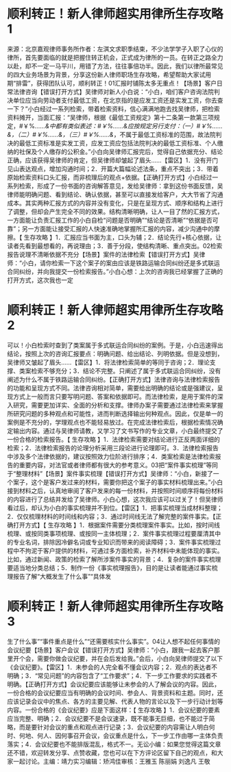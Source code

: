 # 顺利转正！新人律师超实用律所生存攻略1

来源：北京嘉观律师事务所作者：左淇文求职季结束，不少法学学子入职了心仪的律所，首先要面临的就是把握住转正机会，正式成为律所的一员。在转正之路全力以赴，却不一定一马平川，用错了方法，往往事倍功半。因此，我们以律所最常见的四大业务场景为背景，分享这份新人律师职场生存攻略，希望帮助大家试用期“排雷”，获得团队认可，顺利转正！01汇报时铺陈太多无重点！【场景】客户日常法律咨询【错误打开方式】吴律师对新人小白说：“小白，咱们客户咨询法院判决单位应当向劳动者支付最低工资，在北京指的是应发工资还是实发工资，你去查一下？”小白经过一系列检索，带着检索资料，信心满满地跑去找吴律师，把检索资料摊开，当面汇报：“吴律师，根据《最低工资规定》第十二条第一款第三项规定，#￥%*……&*中都有类似表述：#￥%……&*应按规定另行支付：（一）#￥%……&*，（二）#￥%……&*，（三）#￥%……&*，不属于最低工资标准的范围，故法院判决的最低工资标准是实发工资，应发工资应包括法院判决的最低工资标准、个人缴纳的社保及个人缴存的公积金。”小白向吴律师汇报完后，觉得自己依据充分、结论正确，应该获得吴律师的肯定，但吴律师却皱起了眉头……【雷区】1．没有开门见山表达观点，增加沟通时间；2．开篇大篇幅论述法条，重点不突出；3．带着原始检索资料口头汇报，而非梳理后的观点+依据。【正确打开方式】小白经过一系列检索，形成了一份书面的咨询解答意见，发给吴律师：拿到这份书面反馈，吴律师能明确问题、看到结论、确认依据，甚至可以直接发给客户，大大节省了沟通成本。其实两种汇报方式的内容并没有变化，只是在呈现方式、顺序和结构上进行了调整，但却会产生完全不同的效果。结构清晰明确，让人一目了然的汇报方式，一方面能让负责汇报工作的小白自检“问题是否明确”“结论是否清晰”“依据是否可靠”；另一方面能让接受汇报的人快速准确地掌握所汇报的内容，减少沟通中的摩擦。【 生存攻略 】1．汇报应当书面为主，口头为辅；2．结论先行+核心依据，让读者先看到最想看的，再说理由；3．善于分段，使结构清晰、重点突出。02检索报告说理不清晰依据不充分【场景】案件的法律检索【错误打开方式】吴律师：“小白，请你检索一下这个案子的案由应该是铁路运输合同纠纷还是多式联运合同纠纷，并向我提交一份检索报告。”小白心想：上次的咨询我已经掌握了正确的打开方式，这次我也一定

# 顺利转正！新人律师超实用律所生存攻略2

可以！小白检索时查到了类案属于多式联运合同纠纷的案例。于是，小白迅速得出结论，按照上次的咨询汇报要点：明确问题、给出结论、列明依据。但是没想到，吴律师又皱起了眉头……【雷区】1．将法律检索简单的等同于咨询；2．理论支撑、类案检索不够充分；3．结论不完整。只阐述了属于多式联运合同纠纷，没有阐述为什么不属于铁路运输合同纠纷。【正确打开方式】法律咨询与法律检索报告的功能和呈现方式不同。法律咨询相对简单，需要给出明确的结论或是强建议，呈现方式上一般而言只要写明问题、答案和依据即可。而法律检索，是用于案件的深入研究，需要更加详实、全面的分析和支撑。律师办案子需要通过法律检索来掌握所研究问题的多种观点和可能性，进而判断选择输出何种观点。因此，仅是单一的案例是不充分的，学理观点也不能轻易放过。在完成法律检索后，根据检索情况确定输出内容。通过与吴律师请教，又学习了文书写作的专业文章，小白最终提交了一份合格的检索报告。【 生存攻略 】1．法律检索需要对结论进行正反两面详细的检索；2．法律检索报告的论理分析采用三段论进行论理即可。3．法律检索报告中涉及多个法律依据的，建议按照效力位阶进行排序；4．类案检索是法律检索报告的重要内容，对法官或者律师都有很大的参考意义。03把“案件事实梳理”等同于“整理材料”【场景】案件事实梳理【错误打开方式】吴律师：“小白，新接了一个案子，这个是客户发过来的材料，需要你把这个案子的事实材料梳理出来。”小白接到材料之后，认真地审阅了客户发来的每一份材料，并按照时间顺序将每份材料的内容进行了总结并发给了吴律师。小白心想，这次我应该可以过关了！但吴律师看过后，却认为小白的事实梳理并不到位。【雷区】1．把事实梳理当成材料整理；2．仅仅梳理材料的时间线和内容；3．通过时间线无法了解完整的案件事实。【正确打开方式】【 生存攻略 】1．根据案件需要分类梳理案件事实。比如，按时间线梳理、或按同类事项梳理、或按同一主体梳理；2．案件事实梳理过程要厘清其中的专业名词，排除因冷僻名词或专业知识而带来的阅读障碍；3．案件事实梳理过程中不拘泥于客户提供的材料，可通过多方面检索，补齐材料中未能体现的事实。比如，通过新闻、政策的检索了解所涉案件事实的背景；4．复杂的案件事实梳理要适当地分类总结；5．制作一份《事实梳理报告》，目的是让读者能通过事实梳理报告了解“大概发生了什么事”“具体发

# 顺利转正！新人律师超实用律所生存攻略3

生了什么事”“事件重点是什么”“还需要核实什么事实”。04让人想不起任何事情的会议纪要【场景】客户会议【错误打开方式】吴律师：“小白，跟我一起去客户那里开个会，需要你做会议纪要，并在会后发给我。”会后，小白向吴律师提交了以下《会议纪要》。【雷区】1．未参会的人完全看不懂会议内容；2．观点的表达者不明确；3．“常见问题”的内容包含了“工作要求”；4．下一步工作要求的实践者不明确。【正确打开方式】会议纪要应该能够让未参会的人了解会议的内容。因此，一份合格的会议纪要应当有明确的会议时间、参会人、背景资料和主题。同时，还应该记录会议中的焦点、各方的主要见解、代表人物的言论以及下一步行动计划等内容。一份合格的《会议纪要》应是下面这样：【 生存攻略 】1．会议纪要的要素应当完整、明确；2．会议纪要不是会议速录，既不能事无巨细，也不能过于简略，而是要针对会议的重点和观点进行记录；3．会议纪要的内容需让人明白何时、何地、何人、因何事召开会议，会议重点是什么，下一步工作由哪一主体负责落实；4．会议纪要也不能排版混乱，格式不一。无讼小编：如果您觉得这篇文章还不错，欢迎转发分享、点赞收藏，您也可以在下方评论区留下自己的观点，和大家一起讨论。主编：靖力实习编辑：矫鸿佳审核：王雅玉 陈丽娟 刘逸凡 王敬

